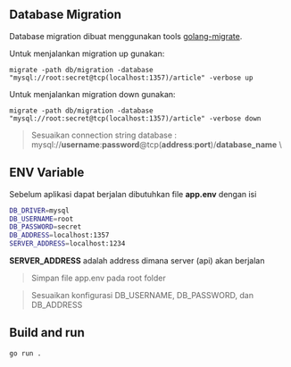 ## Database Migration

Database migration dibuat menggunakan tools [golang-migrate](https://github.com/golang-migrate/migrate).

Untuk menjalankan migration up gunakan:

`migrate -path db/migration -database "mysql://root:secret@tcp(localhost:1357)/article" -verbose up`

Untuk menjalankan migration down gunakan:

`migrate -path db/migration -database "mysql://root:secret@tcp(localhost:1357)/article" -verbose down `

> Sesuaikan connection string database : mysql://**username**:**password**@tcp(**address**:**port**)/**database_name** \

## ENV Variable

Sebelum aplikasi dapat berjalan dibutuhkan file **app.env** dengan isi

```bash
DB_DRIVER=mysql
DB_USERNAME=root
DB_PASSWORD=secret
DB_ADDRESS=localhost:1357
SERVER_ADDRESS=localhost:1234
```

**SERVER_ADDRESS** adalah address dimana server (api) akan berjalan

> Simpan file app.env pada root folder

> Sesuaikan konfigurasi DB_USERNAME, DB_PASSWORD, dan DB_ADDRESS

## Build and run

```bash
go run .
```
